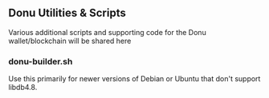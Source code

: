 ## Donu Utilities & Scripts

Various additional scripts and supporting code for the Donu wallet/blockchain will be shared here

### donu-builder.sh

Use this primarily for newer versions of Debian or Ubuntu that don't support libdb4.8.
